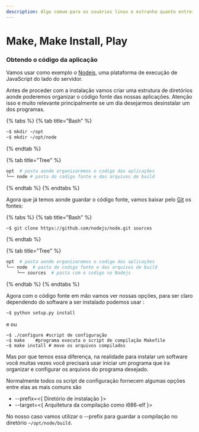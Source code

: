 ```yaml
---
description: Algo comum para os usuários linux e estranho quanto entrei para esse grupo.
---
```


# Make, Make Install, Play

### Obtendo o código da aplicação

  Vamos usar como exemplo o [Nodejs](https://nodejs.org), uma plataforma de execução de JavaScript do lado do servidor.

  Antes de proceder com a instalação vamos criar uma estrutura de diretórios aonde poderemos organizar o código fonte das nossas aplicações. Atenção isso e muito relevante principalmente se um dia desejarmos desinstalar um dos programas.

{% tabs %}
{% tab title="Bash" %}
```bash
~$ mkdir ~/opt
~$ mkdir ~/opt/node
```
{% endtab %}

{% tab title="Tree" %}
```bash
opt  # pasta aonde organizaremos o codigo das aplicações
└── node # pasta do codigo fonte e dos arquivos de build
```
{% endtab %}
{% endtabs %}

  Agora que já temos aonde guardar o código fonte, vamos baixar pelo [Git](https://git-scm.com) os fontes:

{% tabs %}
{% tab title="Bash" %}
```bash
~$ git clone https://github.com/nodejs/node.git sources
```
{% endtab %}

{% tab title="Tree" %}
```bash
opt  # pasta aonde organizaremos o codigo das aplicações
└── node  # pasta do codigo fonte e dos arquivos de build
    └── sources  # pasta com o codigo no Nodejs

```
{% endtab %}
{% endtabs %}

 Agora com o código fonte em mão vamos ver nossas opções, para ser claro dependendo do software a ser instalado podemos usar :

```bash
~$ python setup.py install
```

e ou

```text
~$ ./configure #script de configuração
~$ make    #programa executa o script de compilação Makefile
~$ make install # move os arquivos compilados
```

   Mas por que temos essa diferença, na realidade para instalar um software você muitas vezes você precisará usar iniciar um programa que ira organizar e configurar os arquivos do programa desejado.

   Normalmente todos os script de configuração fornecem algumas opções entre elas as mais comuns são

* --prefix=&lt;{  Diretório de instalação }&gt;
* --target=&lt;{ Arquitetura da compilação como i686-elf }&gt;

No nosso caso vamos utilizar o --prefix para guardar a compilação no diretório `~/opt/node/build`.



